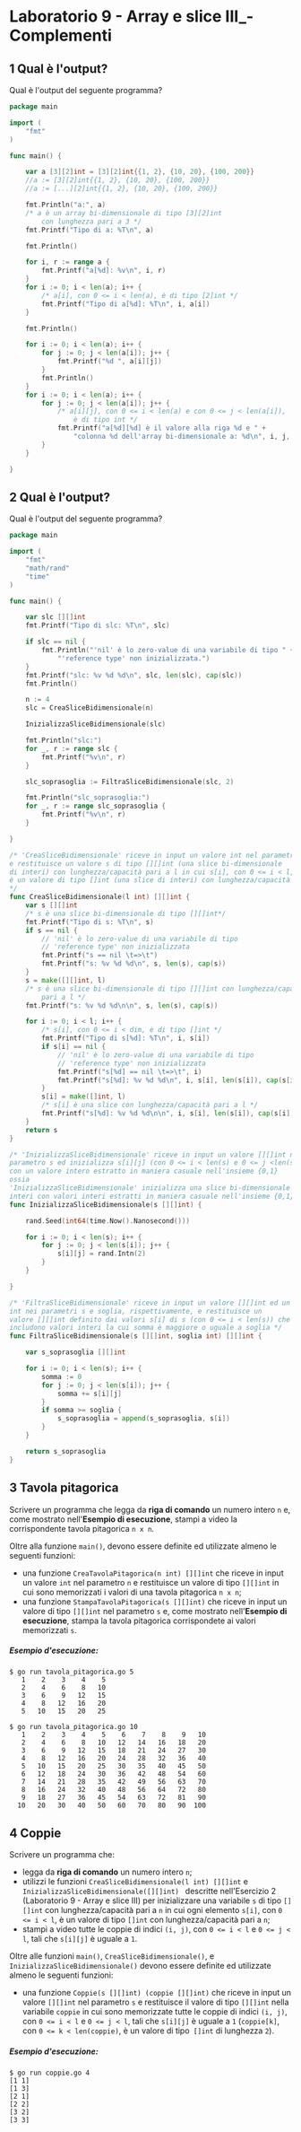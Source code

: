 # Laboratorio 9 - Array e slice III_- Complementi
## 1 Qual è l'output?

Qual è l'output del seguente programma?

```go
package main

import (
	"fmt"
)

func main() {

	var a [3][2]int = [3][2]int{{1, 2}, {10, 20}, {100, 200}}
	//a := [3][2]int{{1, 2}, {10, 20}, {100, 200}}
	//a := [...][2]int{{1, 2}, {10, 20}, {100, 200}}

	fmt.Println("a:", a)
	/* a è un array bi-dimensionale di tipo [3][2]int 
        con lunghezza pari a 3 */
	fmt.Printf("Tipo di a: %T\n", a)

	fmt.Println()

	for i, r := range a {
		fmt.Printf("a[%d]: %v\n", i, r)
	}
	for i := 0; i < len(a); i++ {
		/* a[i], con 0 <= i < len(a), è di tipo [2]int */
		fmt.Printf("Tipo di a[%d]: %T\n", i, a[i])
	}

	fmt.Println()

	for i := 0; i < len(a); i++ {
		for j := 0; j < len(a[i]); j++ {
			fmt.Printf("%d ", a[i][j])
		}
		fmt.Println()
	}
	for i := 0; i < len(a); i++ {
		for j := 0; j < len(a[i]); j++ {
			/* a[i][j], con 0 <= i < len(a) e con 0 <= j < len(a[i]), 
                è di tipo int */
			fmt.Printf("a[%d][%d] è il valore alla riga %d e " +
				"colonna %d dell'array bi-dimensionale a: %d\n", i, j, i, j, a[i][j])
		}
	}

}
```
## 2 Qual è l'output?

Qual è l'output del seguente programma?

```go
package main

import (
	"fmt"
	"math/rand"
	"time"
)

func main() {

	var slc [][]int
	fmt.Printf("Tipo di slc: %T\n", slc)

	if slc == nil {
		fmt.Println("'nil' è lo zero-value di una variabile di tipo " +
			"'reference type' non inizializzata.")
	}
	fmt.Printf("slc: %v %d %d\n", slc, len(slc), cap(slc))
	fmt.Println()

	n := 4
	slc = CreaSliceBidimensionale(n)

	InizializzaSliceBidimensionale(slc)

	fmt.Println("slc:")
	for _, r := range slc {
		fmt.Printf("%v\n", r)
	}

	slc_soprasoglia := FiltraSliceBidimensionale(slc, 2)

	fmt.Println("slc_soprasoglia:")
	for _, r := range slc_soprasoglia {
		fmt.Printf("%v\n", r)
	}

}

/* 'CreaSliceBidimensionale' riceve in input un valore int nel parametro l 
e restituisce un valore s di tipo [][]int (una slice bi-dimensionale
di interi) con lunghezza/capacità pari a l in cui s[i], con 0 <= i < l, 
è un valore di tipo []int (una slice di interi) con lunghezza/capacità pari a l
*/
func CreaSliceBidimensionale(l int) [][]int {
	var s [][]int
	/* s è una slice bi-dimensionale di tipo [][]int*/
	fmt.Printf("Tipo di s: %T\n", s)
	if s == nil {
		// 'nil' è lo zero-value di una variabile di tipo 
		// 'reference type' non inizializzata
		fmt.Printf("s == nil \t=>\t")
		fmt.Printf("s: %v %d %d\n", s, len(s), cap(s))
	}
	s = make([][]int, l)
	/* s è una slice bi-dimensionale di tipo [][]int con lunghezza/capacità 
        pari a l */
	fmt.Printf("s: %v %d %d\n\n", s, len(s), cap(s))

	for i := 0; i < l; i++ {
		/* s[i], con 0 <= i < dim, è di tipo []int */
		fmt.Printf("Tipo di s[%d]: %T\n", i, s[i])
		if s[i] == nil {
			// 'nil' è lo zero-value di una variabile di tipo 
			// 'reference type' non inizializzata
			fmt.Printf("s[%d] == nil \t=>\t", i)
			fmt.Printf("s[%d]: %v %d %d\n", i, s[i], len(s[i]), cap(s[i]))
		}
		s[i] = make([]int, l)
		/* s[i] è una slice con lunghezza/capacità pari a l */
		fmt.Printf("s[%d]: %v %d %d\n\n", i, s[i], len(s[i]), cap(s[i]))
	}
	return s
}

/* 'InizializzaSliceBidimensionale' riceve in input un valore [][]int nel 
parametro s ed inizializza s[i][j] (con 0 <= i < len(s) e 0 <= j <len(s[i])) 
con un valore intero estratto in maniera casuale nell'insieme {0,1}
ossia
'InizializzaSliceBidimensionale' inizializza una slice bi-dimensionale di 
interi con valori interi estratti in maniera casuale nell'insieme {0,1} */
func InizializzaSliceBidimensionale(s [][]int) {

	rand.Seed(int64(time.Now().Nanosecond()))

	for i := 0; i < len(s); i++ {
		for j := 0; j < len(s[i]); j++ {
			s[i][j] = rand.Intn(2)
		}
	}

}

/* 'FiltraSliceBidimensionale' riceve in input un valore [][]int ed un valore 
int nei parametri s e soglia, rispettivamente, e restituisce un 
valore [][]int definito dai valori s[i] di s (con 0 <= i < len(s)) che 
includono valori interi la cui somma è maggiore o uguale a soglia */
func FiltraSliceBidimensionale(s [][]int, soglia int) [][]int {

	var s_soprasoglia [][]int

	for i := 0; i < len(s); i++ {
		somma := 0
		for j := 0; j < len(s[i]); j++ {
			somma += s[i][j]
		}
		if somma >= soglia {
			s_soprasoglia = append(s_soprasoglia, s[i])
		}
	}

	return s_soprasoglia
}
```
## 3 Tavola pitagorica

Scrivere un programma che legga da **riga di comando** un numero intero `n` e, come mostrato nell'**Esempio di esecuzione**, stampi a video la corrispondente tavola pitagorica `n x n`.

Oltre alla funzione `main()`, devono essere definite ed utilizzate almeno le seguenti funzioni:

* una funzione `CreaTavolaPitagorica(n int) [][]int` che riceve in input un valore `int` nel parametro `n` e restituisce un valore di tipo `[][]int` in cui sono memorizzati i valori di una tavola pitagorica `n x n`;
* una funzione `StampaTavolaPitagorica(s [][]int)` che riceve in input un valore di tipo `[][]int` nel parametro `s` e, come mostrato nell'**Esempio di esecuzione**, stampa la tavola pitagorica corrispondete ai valori memorizzati `s`.

##### Esempio d'esecuzione:

```text
$ go run tavola_pitagorica.go 5
   1    2    3    4    5 
   2    4    6    8   10 
   3    6    9   12   15 
   4    8   12   16   20 
   5   10   15   20   25 

$ go run tavola_pitagorica.go 10
   1    2    3    4    5    6    7    8    9   10 
   2    4    6    8   10   12   14   16   18   20 
   3    6    9   12   15   18   21   24   27   30 
   4    8   12   16   20   24   28   32   36   40 
   5   10   15   20   25   30   35   40   45   50 
   6   12   18   24   30   36   42   48   54   60 
   7   14   21   28   35   42   49   56   63   70 
   8   16   24   32   40   48   56   64   72   80 
   9   18   27   36   45   54   63   72   81   90 
  10   20   30   40   50   60   70   80   90  100
```
## 4 Coppie

Scrivere un programma che:
* legga da **riga di comando** un numero intero `n`;
* utilizzi le funzioni `CreaSliceBidimensionale(l int) [][]int` e `InizializzaSliceBidimensionale([][]int) ` descritte nell'Esercizio 2 (Laboratorio 9 - Array e slice III) per inizializzare una variabile `s` di tipo `[][]int` con lunghezza/capacità pari a `n` in cui ogni elemento `s[i]`, con `0 <= i < l`, è un valore di tipo `[]int` con lunghezza/capacità pari a `n`;
* stampi a video tutte le coppie di indici `(i, j)`, con `0 <= i < l` e `0 <= j < l`, tali che `s[i][j]` è uguale a `1`.

Oltre alle funzioni `main()`, `CreaSliceBidimensionale()`, e `InizializzaSliceBidimensionale()` devono essere definite ed utilizzate almeno le seguenti funzioni:
* una funzione `Coppie(s [][]int) (coppie [][]int)` che riceve in input un valore `[][]int` nel parametro `s` e restituisce il valore di tipo `[][]int` nella variabile `coppie` in cui sono memorizzate tutte le coppie di indici `(i, j)`, con `0 <= i < l` e `0 <= j < l`, tali che `s[i][j]` è uguale a `1` (`coppie[k]`, con `0 <= k < len(coppie)`, è un valore di tipo` []int` di lunghezza `2`).

##### Esempio d'esecuzione:

```text
$ go run coppie.go 4
[1 1]
[1 3]
[2 1]
[2 2]
[3 2]
[3 3]
```
